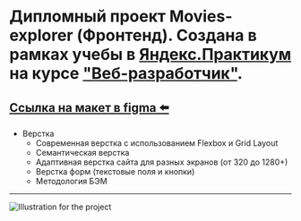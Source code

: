 # Дипломный проект Movies-explorer (Фронтенд). Создана в рамках учебы в [Яндекс.Практикум](https://praktikum.yandex.ru/) на курсе ["Веб-разработчик"](https://praktikum.yandex.ru/web/).

## [Ссылка на макет в figma ⬅️](https://disk.yandex.ru/d/7eaSpw3ScES4tA)

* Верстка
  - Cовременная верстка с использованием Flexbox и Grid Layout
  - Семантическая верстка
  - Адаптивная верстка сайта для разных экранов (от 320 до 1280+)
  - Верстка форм (текстовые поля и кнопки)
  - Методология БЭМ



---

![Illustration for the project](https://moviestart.ru/wp-content/uploads/2020/12/image-21-02-20-08-02.jpg)
